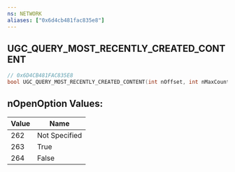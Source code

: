 ```yaml
---
ns: NETWORK
aliases: ["0x6d4cb481fac835e8"]
---
```

## UGC_QUERY_MOST_RECENTLY_CREATED_CONTENT

```c
// 0x6D4CB481FAC835E8
bool UGC_QUERY_MOST_RECENTLY_CREATED_CONTENT(int nOffset, int nMaxCount, string szContentType, int nOpenOption);
```

## nOpenOption Values:
| Value | Name |
| --- | --- |
| 262 | Not Specified |
| 263 | True |
| 264 | False |

